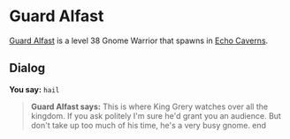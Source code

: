 # Guard Alfast



[Guard Alfast](/npc/153027) is a level 38 Gnome Warrior that spawns in [Echo Caverns](/zone/153).



## Dialog

**You say:** `hail`



>**Guard Alfast says:** This is where King Grery watches over all the kingdom.  If you ask politely I'm sure he'd grant you an audience.  But don't take up too much of his time, he's a very busy gnome.
end
